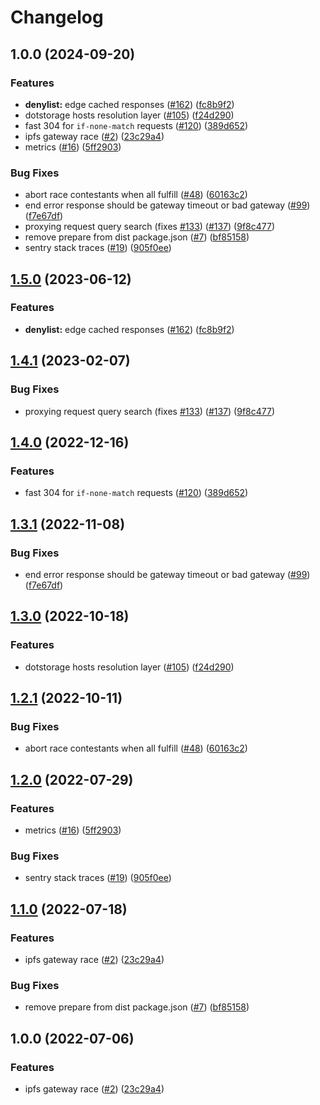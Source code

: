 # Changelog

## 1.0.0 (2024-09-20)


### Features

* **denylist:** edge cached responses ([#162](https://github.com/storacha/reads/issues/162)) ([fc8b9f2](https://github.com/storacha/reads/commit/fc8b9f2cf823d7433d99e49fe5e56991fbf222e0))
* dotstorage hosts resolution layer ([#105](https://github.com/storacha/reads/issues/105)) ([f24d290](https://github.com/storacha/reads/commit/f24d290d5737fbcae35582a7cc69b24d00853563))
* fast 304 for `if-none-match` requests ([#120](https://github.com/storacha/reads/issues/120)) ([389d652](https://github.com/storacha/reads/commit/389d652392fe0ce4df24873d1dfe18eef68f9374))
* ipfs gateway race ([#2](https://github.com/storacha/reads/issues/2)) ([23c29a4](https://github.com/storacha/reads/commit/23c29a4e37d311dc204dc2fff98f5f9a36c57ac8))
* metrics ([#16](https://github.com/storacha/reads/issues/16)) ([5ff2903](https://github.com/storacha/reads/commit/5ff290348171a5fcd9a2dffcd1054fbb3df1443b))


### Bug Fixes

* abort race contestants when all fulfill ([#48](https://github.com/storacha/reads/issues/48)) ([60163c2](https://github.com/storacha/reads/commit/60163c27eef8135ceef62c9ce478ffee6eb0f902))
* end error response should be gateway timeout or bad gateway ([#99](https://github.com/storacha/reads/issues/99)) ([f7e67df](https://github.com/storacha/reads/commit/f7e67dffb2c952e0020b6e408a473cb2df6461e4))
* proxying request query search (fixes [#133](https://github.com/storacha/reads/issues/133)) ([#137](https://github.com/storacha/reads/issues/137)) ([9f8c477](https://github.com/storacha/reads/commit/9f8c4773753b29e4bc36dd52ae0d67d18690b7c8))
* remove prepare from dist package.json ([#7](https://github.com/storacha/reads/issues/7)) ([bf85158](https://github.com/storacha/reads/commit/bf85158dd3990dd045f5ce1122a70a345a6560a2))
* sentry stack traces ([#19](https://github.com/storacha/reads/issues/19)) ([905f0ee](https://github.com/storacha/reads/commit/905f0eed8b1ce1937f02f2e11f403f736312b1cb))

## [1.5.0](https://github.com/web3-storage/reads/compare/ipfs-gateway-race-v1.4.1...ipfs-gateway-race-v1.5.0) (2023-06-12)


### Features

* **denylist:** edge cached responses ([#162](https://github.com/web3-storage/reads/issues/162)) ([fc8b9f2](https://github.com/web3-storage/reads/commit/fc8b9f2cf823d7433d99e49fe5e56991fbf222e0))

## [1.4.1](https://github.com/web3-storage/reads/compare/ipfs-gateway-race-v1.4.0...ipfs-gateway-race-v1.4.1) (2023-02-07)


### Bug Fixes

* proxying request query search (fixes [#133](https://github.com/web3-storage/reads/issues/133)) ([#137](https://github.com/web3-storage/reads/issues/137)) ([9f8c477](https://github.com/web3-storage/reads/commit/9f8c4773753b29e4bc36dd52ae0d67d18690b7c8))

## [1.4.0](https://github.com/web3-storage/reads/compare/ipfs-gateway-race-v1.3.1...ipfs-gateway-race-v1.4.0) (2022-12-16)


### Features

* fast 304 for `if-none-match` requests ([#120](https://github.com/web3-storage/reads/issues/120)) ([389d652](https://github.com/web3-storage/reads/commit/389d652392fe0ce4df24873d1dfe18eef68f9374))

## [1.3.1](https://github.com/web3-storage/reads/compare/ipfs-gateway-race-v1.3.0...ipfs-gateway-race-v1.3.1) (2022-11-08)


### Bug Fixes

* end error response should be gateway timeout or bad gateway ([#99](https://github.com/web3-storage/reads/issues/99)) ([f7e67df](https://github.com/web3-storage/reads/commit/f7e67dffb2c952e0020b6e408a473cb2df6461e4))

## [1.3.0](https://github.com/web3-storage/reads/compare/ipfs-gateway-race-v1.2.1...ipfs-gateway-race-v1.3.0) (2022-10-18)


### Features

* dotstorage hosts resolution layer ([#105](https://github.com/web3-storage/reads/issues/105)) ([f24d290](https://github.com/web3-storage/reads/commit/f24d290d5737fbcae35582a7cc69b24d00853563))

## [1.2.1](https://github.com/web3-storage/reads/compare/ipfs-gateway-race-v1.2.0...ipfs-gateway-race-v1.2.1) (2022-10-11)


### Bug Fixes

* abort race contestants when all fulfill ([#48](https://github.com/web3-storage/reads/issues/48)) ([60163c2](https://github.com/web3-storage/reads/commit/60163c27eef8135ceef62c9ce478ffee6eb0f902))

## [1.2.0](https://github.com/web3-storage/reads/compare/ipfs-gateway-race-v1.1.0...ipfs-gateway-race-v1.2.0) (2022-07-29)


### Features

* metrics ([#16](https://github.com/web3-storage/reads/issues/16)) ([5ff2903](https://github.com/web3-storage/reads/commit/5ff290348171a5fcd9a2dffcd1054fbb3df1443b))


### Bug Fixes

* sentry stack traces ([#19](https://github.com/web3-storage/reads/issues/19)) ([905f0ee](https://github.com/web3-storage/reads/commit/905f0eed8b1ce1937f02f2e11f403f736312b1cb))

## [1.1.0](https://github.com/web3-storage/reads/compare/ipfs-gateway-race-v1.0.0...ipfs-gateway-race-v1.1.0) (2022-07-18)


### Features

* ipfs gateway race ([#2](https://github.com/web3-storage/reads/issues/2)) ([23c29a4](https://github.com/web3-storage/reads/commit/23c29a4e37d311dc204dc2fff98f5f9a36c57ac8))


### Bug Fixes

* remove prepare from dist package.json ([#7](https://github.com/web3-storage/reads/issues/7)) ([bf85158](https://github.com/web3-storage/reads/commit/bf85158dd3990dd045f5ce1122a70a345a6560a2))

## 1.0.0 (2022-07-06)


### Features

* ipfs gateway race ([#2](https://github.com/web3-storage/reads/issues/2)) ([23c29a4](https://github.com/web3-storage/reads/commit/23c29a4e37d311dc204dc2fff98f5f9a36c57ac8))
